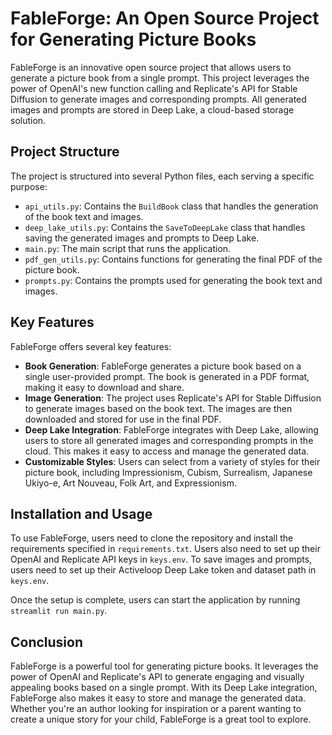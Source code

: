 # FableForge: An Open Source Project for Generating Picture Books

FableForge is an innovative open source project that allows users to generate a picture book from a single prompt. This project leverages the power of OpenAI's new function calling and Replicate's API for Stable Diffusion to generate images and corresponding prompts. All generated images and prompts are stored in Deep Lake, a cloud-based storage solution.

## Project Structure

The project is structured into several Python files, each serving a specific purpose:

- `api_utils.py`: Contains the `BuildBook` class that handles the generation of the book text and images.
- `deep_lake_utils.py`: Contains the `SaveToDeepLake` class that handles saving the generated images and prompts to Deep Lake.
- `main.py`: The main script that runs the application.
- `pdf_gen_utils.py`: Contains functions for generating the final PDF of the picture book.
- `prompts.py`: Contains the prompts used for generating the book text and images.

## Key Features

FableForge offers several key features:

- **Book Generation**: FableForge generates a picture book based on a single user-provided prompt. The book is generated in a PDF format, making it easy to download and share.
- **Image Generation**: The project uses Replicate's API for Stable Diffusion to generate images based on the book text. The images are then downloaded and stored for use in the final PDF.
- **Deep Lake Integration**: FableForge integrates with Deep Lake, allowing users to store all generated images and corresponding prompts in the cloud. This makes it easy to access and manage the generated data.
- **Customizable Styles**: Users can select from a variety of styles for their picture book, including Impressionism, Cubism, Surrealism, Japanese Ukiyo-e, Art Nouveau, Folk Art, and Expressionism.

## Installation and Usage

To use FableForge, users need to clone the repository and install the requirements specified in `requirements.txt`. Users also need to set up their OpenAI and Replicate API keys in `keys.env`. To save images and prompts, users need to set up their Activeloop Deep Lake token and dataset path in `keys.env`.

Once the setup is complete, users can start the application by running `streamlit run main.py`.

## Conclusion

FableForge is a powerful tool for generating picture books. It leverages the power of OpenAI and Replicate's API to generate engaging and visually appealing books based on a single prompt. With its Deep Lake integration, FableForge also makes it easy to store and manage the generated data. Whether you're an author looking for inspiration or a parent wanting to create a unique story for your child, FableForge is a great tool to explore.